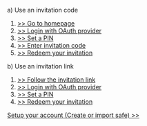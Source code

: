 a) Use an invitation code
  1. [>> Go to homepage](../activities/goToHomepage.md)
  2. [>> Login with OAuth provider](../activities/loginWithOAuthProvider.md)
  3. [>> Set a PIN](../activities/setPin.md)
  4. [>> Enter invitation code](../activities/enterInvitationCode.md)
  5. [>> Redeem your invitation](../activities/redeemInvitation.md)

b) Use an invitation link   
  1. [>> Follow the invitation link](../activities/followInvitationLink.md)
  2. [>> Login with OAuth provider](../activities/loginWithOAuthProvider.md)
  3. [>> Set a PIN](../activities/setPin.md)
  4. [>> Redeem your invitation](../activities/redeemInvitation.md)

[Setup your account (Create or import safe) >>](../modules/createOrImportSafe.md)